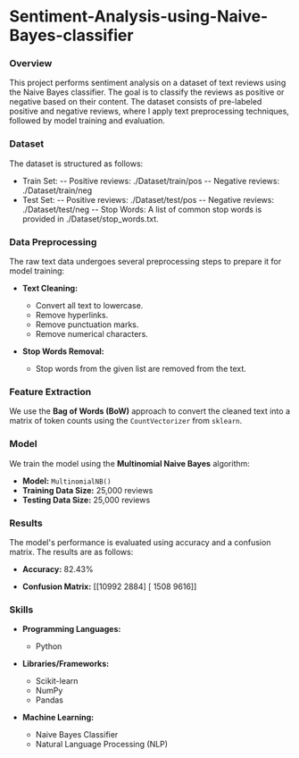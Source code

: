 # Sentiment-Analysis-using-Naive-Bayes-classifier
### Overview
This project performs sentiment analysis on a dataset of text reviews using the Naive Bayes classifier. The goal is to classify the reviews as positive or negative based on their content. The dataset consists of pre-labeled positive and negative reviews, where I apply text preprocessing techniques, followed by model training and evaluation.

### Dataset
The dataset is structured as follows:
- Train Set:
 -- Positive reviews: ./Dataset/train/pos
 -- Negative reviews: ./Dataset/train/neg
- Test Set:
 -- Positive reviews: ./Dataset/test/pos
 -- Negative reviews: ./Dataset/test/neg
 -- Stop Words: A list of common stop words is provided in ./Dataset/stop_words.txt.
### Data Preprocessing
The raw text data undergoes several preprocessing steps to prepare it for model training:

- **Text Cleaning:**
  - Convert all text to lowercase.
  - Remove hyperlinks.
  - Remove punctuation marks.
  - Remove numerical characters.

- **Stop Words Removal:**
  - Stop words from the given list are removed from the text.


### Feature Extraction
We use the **Bag of Words (BoW)** approach to convert the cleaned text into a matrix of token counts using the `CountVectorizer` from `sklearn`.

### Model
We train the model using the **Multinomial Naive Bayes** algorithm:

- **Model:** `MultinomialNB()`
- **Training Data Size:** 25,000 reviews
- **Testing Data Size:** 25,000 reviews

### Results
The model's performance is evaluated using accuracy and a confusion matrix. The results are as follows:

- **Accuracy:** 82.43%

- **Confusion Matrix:**
[[10992  2884]
 [ 1508  9616]]

### Skills
- **Programming Languages:**
  - Python
  
- **Libraries/Frameworks:**
  - Scikit-learn
  - NumPy
  - Pandas
  
- **Machine Learning:**
  - Naive Bayes Classifier
  - Natural Language Processing (NLP)

